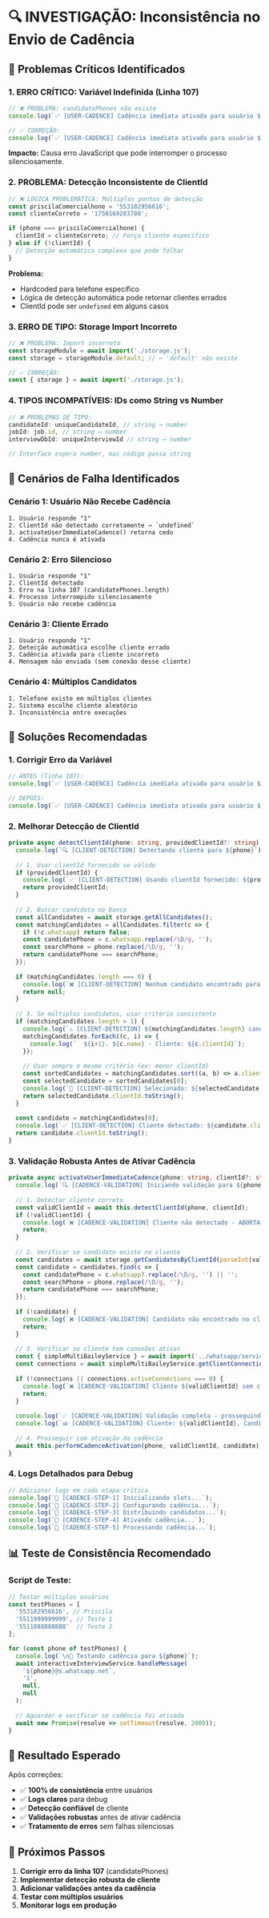 # 🔍 INVESTIGAÇÃO: Inconsistência no Envio de Cadência

## 🚨 Problemas Críticos Identificados

### 1. **ERRO CRÍTICO: Variável Indefinida (Linha 107)**

```typescript
// ❌ PROBLEMA: candidatePhones não existe
console.log(`✅ [USER-CADENCE] Cadência imediata ativada para usuário ${userId} - ${candidatePhones.length} candidatos`);

// ✅ CORREÇÃO:
console.log(`✅ [USER-CADENCE] Cadência imediata ativada para usuário ${userId} - telefone ${phone}`);
```

**Impacto:** Causa erro JavaScript que pode interromper o processo silenciosamente.

### 2. **PROBLEMA: Detecção Inconsistente de ClientId**

```typescript
// ❌ LÓGICA PROBLEMÁTICA: Múltiplos pontos de detecção
const priscilaComercialhone = '553182956616';
const clienteCorreto = '1750169283780';

if (phone === priscilaComercialhone) {
  clientId = clienteCorreto; // Força cliente específico
} else if (!clientId) {
  // Detecção automática complexa que pode falhar
}
```

**Problema:** 
- Hardcoded para telefone específico
- Lógica de detecção automática pode retornar clientes errados
- ClientId pode ser `undefined` em alguns casos

### 3. **ERRO DE TIPO: Storage Import Incorreto**

```typescript
// ❌ PROBLEMA: Import incorreto
const storageModule = await import('./storage.js');
const storage = storageModule.default; // ← 'default' não existe

// ✅ CORREÇÃO:
const { storage } = await import('./storage.js');
```

### 4. **TIPOS INCOMPATÍVEIS: IDs como String vs Number**

```typescript
// ❌ PROBLEMAS DE TIPO:
candidateId: uniqueCandidateId, // string → number
jobId: job.id, // string → number  
interviewDbId: uniqueInterviewId // string → number

// Interface espera number, mas código passa string
```

## 🎯 Cenários de Falha Identificados

### **Cenário 1: Usuário Não Recebe Cadência**
```
1. Usuário responde "1"
2. ClientId não detectado corretamente → `undefined`
3. activateUserImmediateCadence() retorna cedo
4. Cadência nunca é ativada
```

### **Cenário 2: Erro Silencioso**
```
1. Usuário responde "1"
2. ClientId detectado
3. Erro na linha 107 (candidatePhones.length)
4. Processo interrompido silenciosamente
5. Usuário não recebe cadência
```

### **Cenário 3: Cliente Errado**
```
1. Usuário responde "1"
2. Detecção automática escolhe cliente errado
3. Cadência ativada para cliente incorreto
4. Mensagem não enviada (sem conexão desse cliente)
```

### **Cenário 4: Múltiplos Candidatos**
```
1. Telefone existe em múltiplos clientes
2. Sistema escolhe cliente aleatório
3. Inconsistência entre execuções
```

## 🔧 Soluções Recomendadas

### **1. Corrigir Erro da Variável**

```typescript
// ANTES (linha 107):
console.log(`✅ [USER-CADENCE] Cadência imediata ativada para usuário ${userId} - ${candidatePhones.length} candidatos`);

// DEPOIS:
console.log(`✅ [USER-CADENCE] Cadência imediata ativada para usuário ${userId} - telefone ${phone}`);
```

### **2. Melhorar Detecção de ClientId**

```typescript
private async detectClientId(phone: string, providedClientId?: string): Promise<string | null> {
  console.log(`🔍 [CLIENT-DETECTION] Detectando cliente para ${phone}`);
  
  // 1. Usar clientId fornecido se válido
  if (providedClientId) {
    console.log(`✅ [CLIENT-DETECTION] Usando clientId fornecido: ${providedClientId}`);
    return providedClientId;
  }
  
  // 2. Buscar candidato no banco
  const allCandidates = await storage.getAllCandidates();
  const matchingCandidates = allCandidates.filter(c => {
    if (!c.whatsapp) return false;
    const candidatePhone = c.whatsapp.replace(/\D/g, '');
    const searchPhone = phone.replace(/\D/g, '');
    return candidatePhone === searchPhone;
  });
  
  if (matchingCandidates.length === 0) {
    console.log(`❌ [CLIENT-DETECTION] Nenhum candidato encontrado para ${phone}`);
    return null;
  }
  
  // 3. Se múltiplos candidatos, usar critério consistente
  if (matchingCandidates.length > 1) {
    console.log(`⚠️ [CLIENT-DETECTION] ${matchingCandidates.length} candidatos encontrados`);
    matchingCandidates.forEach((c, i) => {
      console.log(`  ${i+1}. ${c.name} - Cliente: ${c.clientId}`);
    });
    
    // Usar sempre o mesmo critério (ex: menor clientId)
    const sortedCandidates = matchingCandidates.sort((a, b) => a.clientId - b.clientId);
    const selectedCandidate = sortedCandidates[0];
    console.log(`🎯 [CLIENT-DETECTION] Selecionado: ${selectedCandidate.name} - Cliente: ${selectedCandidate.clientId}`);
    return selectedCandidate.clientId.toString();
  }
  
  const candidate = matchingCandidates[0];
  console.log(`✅ [CLIENT-DETECTION] Cliente detectado: ${candidate.clientId} para ${candidate.name}`);
  return candidate.clientId.toString();
}
```

### **3. Validação Robusta Antes de Ativar Cadência**

```typescript
private async activateUserImmediateCadence(phone: string, clientId?: string): Promise<void> {
  console.log(`🔍 [CADENCE-VALIDATION] Iniciando validação para ${phone}`);
  
  // 1. Detectar cliente correto
  const validClientId = await this.detectClientId(phone, clientId);
  if (!validClientId) {
    console.log(`❌ [CADENCE-VALIDATION] Cliente não detectado - ABORTANDO cadência`);
    return;
  }
  
  // 2. Verificar se candidato existe no cliente
  const candidates = await storage.getCandidatesByClientId(parseInt(validClientId));
  const candidate = candidates.find(c => {
    const candidatePhone = c.whatsapp?.replace(/\D/g, '') || '';
    const searchPhone = phone.replace(/\D/g, '');
    return candidatePhone === searchPhone;
  });
  
  if (!candidate) {
    console.log(`❌ [CADENCE-VALIDATION] Candidato não encontrado no cliente ${validClientId} - ABORTANDO`);
    return;
  }
  
  // 3. Verificar se cliente tem conexões ativas
  const { simpleMultiBaileyService } = await import('../whatsapp/services/simpleMultiBailey');
  const connections = await simpleMultiBaileyService.getClientConnections(validClientId);
  
  if (!connections || connections.activeConnections === 0) {
    console.log(`❌ [CADENCE-VALIDATION] Cliente ${validClientId} sem conexões ativas - ABORTANDO`);
    return;
  }
  
  console.log(`✅ [CADENCE-VALIDATION] Validação completa - prosseguindo com cadência`);
  console.log(`📊 [CADENCE-VALIDATION] Cliente: ${validClientId}, Candidato: ${candidate.name}, Conexões: ${connections.activeConnections}`);
  
  // 4. Prosseguir com ativação da cadência
  await this.performCadenceActivation(phone, validClientId, candidate);
}
```

### **4. Logs Detalhados para Debug**

```typescript
// Adicionar logs em cada etapa crítica
console.log(`🚀 [CADENCE-STEP-1] Inicializando slots...`);
console.log(`🚀 [CADENCE-STEP-2] Configurando cadência...`);  
console.log(`🚀 [CADENCE-STEP-3] Distribuindo candidatos...`);
console.log(`🚀 [CADENCE-STEP-4] Ativando cadência...`);
console.log(`🚀 [CADENCE-STEP-5] Processando cadência...`);
```

## 📊 Teste de Consistência Recomendado

### **Script de Teste:**

```typescript
// Testar múltiplos usuários
const testPhones = [
  '553182956616', // Priscila
  '5511999999999', // Teste 1
  '5511888888888'  // Teste 2
];

for (const phone of testPhones) {
  console.log(`\n🧪 Testando cadência para ${phone}`);
  await interactiveInterviewService.handleMessage(
    `${phone}@s.whatsapp.net`,
    '1',
    null,
    null
  );
  
  // Aguardar e verificar se cadência foi ativada
  await new Promise(resolve => setTimeout(resolve, 2000));
}
```

## 🎯 Resultado Esperado

Após correções:
- ✅ **100% de consistência** entre usuários
- ✅ **Logs claros** para debug
- ✅ **Detecção confiável** de cliente
- ✅ **Validações robustas** antes de ativar cadência
- ✅ **Tratamento de erros** sem falhas silenciosas

## 🚀 Próximos Passos

1. **Corrigir erro da linha 107** (candidatePhones)
2. **Implementar detecção robusta de cliente**
3. **Adicionar validações antes da cadência**
4. **Testar com múltiplos usuários**
5. **Monitorar logs em produção** 